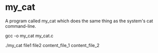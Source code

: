 # my_cat
A program called my_cat which does the same thing as the system's cat command-line.

gcc -o my_cat my_cat.c

./my_cat file1 file2
content_file_1
content_file_2
